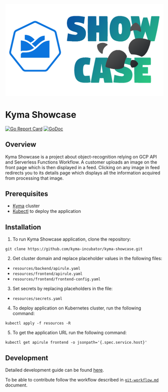 ![Showcase Logo](./docs/assets/logo.png)
# Kyma Showcase
[![Go Report Card](https://goreportcard.com/badge/github.com/kyma-incubator/Kyma-Showcase)](https://goreportcard.com/report/github.com/kyma-incubator/Kyma-Showcase)
[![GoDoc](https://godoc.org/github.com/kgithub.com/kyma-incubator/Kyma-Showcase?status.svg)](https://godoc.org/github.com/kyma-incubator/Kyma-Showcase)

## Overview

Kyma Showcase is a project about object-recognition relying on GCP API and Serverless Functions Workflow. A customer uploads an image on the front page which is then displayed in a feed. Clicking on any image in feed redirects you to its details page which displays all the information acquired from processing that image.

## Prerequisites

- [Kyma](https://kyma-project.io/) cluster 
- [Kubectl](https://kubernetes.io/docs/tasks/tools/) to deploy the application

## Installation

1. To run Kyma Showcase application, clone the repository:
```
git clone https://github.com/kyma-incubator/kyma-showcase.git
```
2. Get cluster domain and replace placeholder values in the following files:
- `resources/backend/apirule.yaml`
- `resources/frontend/apirule.yaml`
- `resources/frontend/frontend-config.yaml`

3. Set secrets by replacing placeholders in the file:
- `resources/secrets.yaml`

4. To deploy application on Kubernetes cluster, run the following command:
```
kubectl apply -f resources -R
```

5. To get the application URL run the following command:
```
kubectl get apirule frontend -o jsonpath='{.spec.service.host}'
```

## Development

Detailed development guide can be found [here](./docs/development.md).

To be able to contribute follow the workflow described in [`git-workflow.md`](https://github.com/kyma-project/community/blob/master/contributing/03-git-workflow.md) document.
